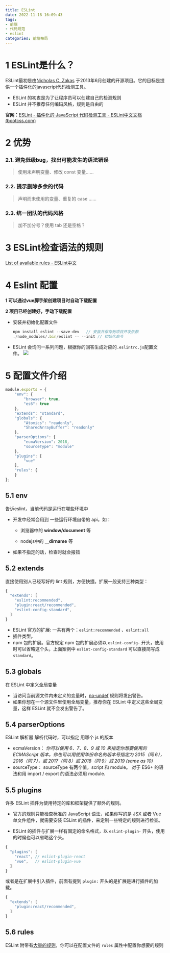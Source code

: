 ```yaml
---
title: ESLint
date: 2022-11-18 16:09:43
tags:
- 前端
- 代码规范
- eslint
categories: 前端布局
---
```


# 1 ESLint是什么？

ESLint最初是由[Nicholas C. Zakas](http://nczonline.net/) 于2013年6月创建的开源项目。它的目标是提供一个插件化的javascript代码检测工具。

- ESLint 的初衷是为了让程序员可以创建自己的检测规则
- ESLint 并不推荐任何编码风格，规则是自由的

**官网：**[ESLint - 插件化的 JavaScript 代码检测工具 - ESLint中文文档 (bootcss.com)](https://eslint.bootcss.com/)

# 2 优势

### 2.1. 避免低级bug，找出可能发生的语法错误

> 使用未声明变量、修改 const 变量……

### 2.2. 提示删除多余的代码

> 声明而未使用的变量、重复的 case ……

### 2.3. 统一团队的代码风格

> 加不加分号？使用 tab 还是空格？



# 3 ESLint检查语法的规则

[List of available rules - ESLint中文](http://eslint.cn/docs/rules/)



# 4 Eslint 配置

**1 可以通过vue脚手架创建项目时自动下载配置**

**2 项目已经创建好，手动下载配置**

- 安装并初始化配置文件

  ```js
  npm install eslint --save-dev   // 安装并保存到项目开发依赖
  ./node_modules/.bin/eslint -- --init // 初始化命令
  ```

-  ESLint 会询问一系列问题，根据你的回答生成对应的`.eslintrc.js`配置文件。	![](https://tva1.sinaimg.cn/large/008vxvgGly1h8bjfywzaxj31k80iqgr7.jpg)



# 5 配置文件介绍

```js
module.exports = {
    "env": {
        "browser": true,
        "es6": true
    },
    "extends": "standard",
    "globals": {
        "Atomics": "readonly",
        "SharedArrayBuffer": "readonly"
    },
    "parserOptions": {
        "ecmaVersion": 2018,
        "sourceType": "module"
    },
    "plugins": [
        "vue"
    ],
    "rules": {
    }
};
```

## 5.1 env

告诉eslint，当前代码是运行在哪些环境中

- 开发中经常会用到 一些运行环境自带的 api，如：

  - 浏览器中的 **window/document** 等

  - nodejs中的 **__dirname** 等

- 如果不指定的话，检查时就会报错

## 5.2 extends

 直接使用别人已经写好的 lint 规则，方便快捷。扩展一般支持三种类型：

```js
{
  "extends": [
    "eslint:recommended",
    "plugin:react/recommended",
    "eslint-config-standard",
  ]
}
```

- ESLint 官方的扩展:  一共有两个：`eslint:recommended` 、`eslint:all`
- 插件类型。
-  npm 包的扩展。官方规定 npm 包的扩展必须以 `eslint-config-` 开头，使用时可以省略这个头，上面案例中 `eslint-config-standard` 可以直接简写成 `standard`。

## 5.3 globals

在 ESLint 中定义全局变量

-  当访问当前源文件内未定义的变量时，[no-undef](https://link.juejin.cn/?target=https%3A%2F%2Feslint.bootcss.com%2Fdocs%2Frules%2Fno-undef) 规则将发出警告。
- 如果你想在一个源文件里使用全局变量，推荐你在 ESLint 中定义这些全局变量，这样 ESLint 就不会发出警告了。

## 5.4  parserOptions

ESLint 解析器 解析代码时，可以指定 用哪个 js 的版本

- ecmaVersion： *你可以使用 6、7、8、9 或 10 来指定你想要使用的 ECMAScript 版本。你也可以用使用年份命名的版本号指定为 2015（同 6），2016（同 7），或 2017（同 8）或 2018（同 9）或 2019 (same as 10)*
- sourceType： sourceType 有两个值，script 和 module。 对于 ES6+ 的语法和用 import / export 的语法必须用 module. 

## 5.5 plugins

许多 ESLint 插件为使用特定的库和框架提供了额外的规则。

- 官方的规则只能检查标准的 JavaScript 语法，如果你写的是 JSX 或者 Vue 单文件组件，就需要安装 ESLint 的插件，来定制一些特定的规则进行检查。

- ESLint 的插件与扩展一样有固定的命名格式，以 `eslint-plugin-` 开头，使用的时候也可以省略这个头。

```js
{
  "plugins": [
    "react", // eslint-plugin-react
    "vue",   // eslint-plugin-vue
  ]
}
```

或者是在扩展中引入插件，前面有提到 `plugin:` 开头的是扩展是进行插件的加载。

```js
{
  "extends": [
    "plugin:react/recommended",
  ]
}
```

## 5.6 rules

ESLint 附带有[大量的规则](https://link.zhihu.com/?target=https%3A//cn.eslint.org/docs/rules/)，你可以在配置文件的 `rules` 属性中配置你想要的规则
